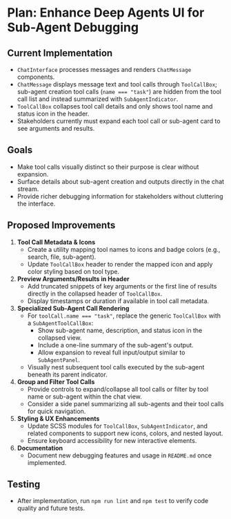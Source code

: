 # Plan: Enhance Deep Agents UI for Sub-Agent Debugging

## Current Implementation
- `ChatInterface` processes messages and renders `ChatMessage` components.
- `ChatMessage` displays message text and tool calls through `ToolCallBox`; sub-agent creation tool calls (`name === "task"`) are hidden from the tool call list and instead summarized with `SubAgentIndicator`.
- `ToolCallBox` collapses tool call details and only shows tool name and status icon in the header.
- Stakeholders currently must expand each tool call or sub-agent card to see arguments and results.

## Goals
- Make tool calls visually distinct so their purpose is clear without expansion.
- Surface details about sub-agent creation and outputs directly in the chat stream.
- Provide richer debugging information for stakeholders without cluttering the interface.

## Proposed Improvements
1. **Tool Call Metadata & Icons**
   - Create a utility mapping tool names to icons and badge colors (e.g., search, file, sub-agent).
   - Update `ToolCallBox` header to render the mapped icon and apply color styling based on tool type.
2. **Preview Arguments/Results in Header**
   - Add truncated snippets of key arguments or the first line of results directly in the collapsed header of `ToolCallBox`.
   - Display timestamps or duration if available in tool call metadata.
3. **Specialized Sub-Agent Call Rendering**
   - For `toolCall.name === "task"`, replace the generic `ToolCallBox` with a `SubAgentToolCallBox`:
     - Show sub-agent name, description, and status icon in the collapsed view.
     - Include a one-line summary of the sub-agent's output.
     - Allow expansion to reveal full input/output similar to `SubAgentPanel`.
   - Visually nest subsequent tool calls executed by the sub-agent beneath its parent indicator.
4. **Group and Filter Tool Calls**
   - Provide controls to expand/collapse all tool calls or filter by tool name or sub-agent within the chat view.
   - Consider a side panel summarizing all sub-agents and their tool calls for quick navigation.
5. **Styling & UX Enhancements**
   - Update SCSS modules for `ToolCallBox`, `SubAgentIndicator`, and related components to support new icons, colors, and nested layout.
   - Ensure keyboard accessibility for new interactive elements.
6. **Documentation**
   - Document new debugging features and usage in `README.md` once implemented.

## Testing
- After implementation, run `npm run lint` and `npm test` to verify code quality and future tests.

